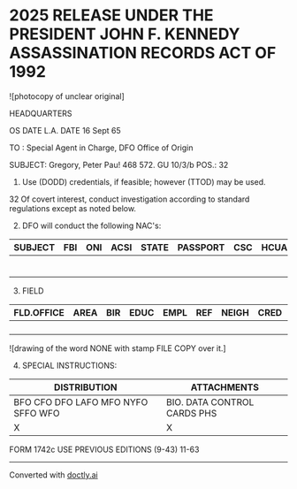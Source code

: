# 2025 RELEASE UNDER THE PRESIDENT JOHN F. KENNEDY ASSASSINATION RECORDS ACT OF 1992

![photocopy of unclear original]

HEADQUARTERS

OS DATE
L.A. DATE 16 Sept 65

TO : Special Agent in Charge, DFO
Office of Origin

SUBJECT: Gregory, Peter Pau!
468 572. GU 10/3/b
POS.: 32

1. Use (DODD) credentials, if feasible; however (TTOD) may be used.

32
Of covert interest, conduct investigation according to standard regulations except as noted below.

2. DFO will conduct the following NAC's:

| SUBJECT | FBI | ONI | ACSI | STATE | PASSPORT | CSC | HCUA | OSI | I&N | CSIF | MIL |
| ------- | --- | --- | ---- | ----- | -------- | --- | ---- | --- | --- | ---- | --- |
|         |     |     |      |       |          |     |      |     | X   |      |     |
|         |     |     |      |       |          |     |      |     |     |      |     |
|         |     |     |      |       |          |     |      |     |     |      |     |

3. FIELD

| FLD.OFFICE | AREA | BIR | EDUC | EMPL | REF | NEIGH | CRED | POL | OTHER |
| ---------- | ---- | --- | ---- | ---- | --- | ----- | ---- | --- | ----- |
|            |      |     |      |      |     |       |      |     |       |
|            |      |     |      |      |     |       |      |     |       |
|            |      |     |      |      |     |       |      |     |       |
|            |      |     |      |      |     |       |      |     |       |

![drawing of the word NONE with stamp FILE COPY over it.]

4. SPECIAL INSTRUCTIONS:

| DISTRIBUTION                       | ATTACHMENTS                 |
| ---------------------------------- | --------------------------- |
| BFO CFO DFO LAFO MFO NYFO SFFO WFO | BIO. DATA CONTROL CARDS PHS |
| X                                  | X                           |

FORM 1742c USE PREVIOUS EDITIONS (9-43)
11-63


---
Converted with [doctly.ai](https://doctly.ai)